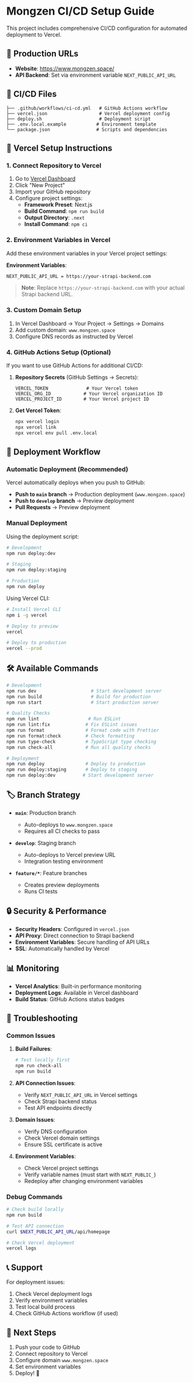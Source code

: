 # Mongzen CI/CD Setup Guide

This project includes comprehensive CI/CD configuration for automated deployment to Vercel.

## 🚀 Production URLs

- **Website**: <https://www.mongzen.space/>
- **API Backend**: Set via environment variable `NEXT_PUBLIC_API_URL`

## 📁 CI/CD Files

```
├── .github/workflows/ci-cd.yml   # GitHub Actions workflow
├── vercel.json                   # Vercel deployment config
├── deploy.sh                     # Deployment script
├── .env.local.example           # Environment template
└── package.json                 # Scripts and dependencies
```

## 🔧 Vercel Setup Instructions

### 1. Connect Repository to Vercel

1. Go to [Vercel Dashboard](https://vercel.com/dashboard)
2. Click "New Project"
3. Import your GitHub repository
4. Configure project settings:
   - **Framework Preset**: Next.js
   - **Build Command**: `npm run build`
   - **Output Directory**: `.next`
   - **Install Command**: `npm ci`

### 2. Environment Variables in Vercel

Add these environment variables in your Vercel project settings:

**Environment Variables**:

```bash
NEXT_PUBLIC_API_URL = https://your-strapi-backend.com
```

> **Note**: Replace `https://your-strapi-backend.com` with your actual Strapi backend URL.

### 3. Custom Domain Setup

1. In Vercel Dashboard → Your Project → Settings → Domains
2. Add custom domain: `www.mongzen.space`
3. Configure DNS records as instructed by Vercel

### 4. GitHub Actions Setup (Optional)

If you want to use GitHub Actions for additional CI/CD:

1. **Repository Secrets** (GitHub Settings → Secrets):

   ```
   VERCEL_TOKEN              # Your Vercel token
   VERCEL_ORG_ID            # Your Vercel organization ID
   VERCEL_PROJECT_ID        # Your Vercel project ID
   ```

2. **Get Vercel Token**:

   ```bash
   npx vercel login
   npx vercel link
   npx vercel env pull .env.local
   ```

## 🔄 Deployment Workflow

### Automatic Deployment (Recommended)

Vercel automatically deploys when you push to GitHub:

- **Push to `main` branch** → Production deployment (`www.mongzen.space`)
- **Push to `develop` branch** → Preview deployment
- **Pull Requests** → Preview deployment

### Manual Deployment

Using the deployment script:

```bash
# Development
npm run deploy:dev

# Staging
npm run deploy:staging

# Production
npm run deploy
```

Using Vercel CLI:

```bash
# Install Vercel CLI
npm i -g vercel

# Deploy to preview
vercel

# Deploy to production
vercel --prod
```

## 🛠 Available Commands

```bash
# Development
npm run dev                    # Start development server
npm run build                  # Build for production
npm run start                  # Start production server

# Quality Checks
npm run lint                  # Run ESLint
npm run lint:fix             # Fix ESLint issues
npm run format               # Format code with Prettier
npm run format:check         # Check formatting
npm run type-check           # TypeScript type checking
npm run check-all            # Run all quality checks

# Deployment
npm run deploy               # Deploy to production
npm run deploy:staging       # Deploy to staging
npm run deploy:dev          # Start development server
```

## 🏷 Branch Strategy

- **`main`**: Production branch
  - Auto-deploys to `www.mongzen.space`
  - Requires all CI checks to pass

- **`develop`**: Staging branch
  - Auto-deploys to Vercel preview URL
  - Integration testing environment

- **`feature/*`**: Feature branches
  - Creates preview deployments
  - Runs CI tests

## 🔒 Security & Performance

- **Security Headers**: Configured in `vercel.json`
- **API Proxy**: Direct connection to Strapi backend
- **Environment Variables**: Secure handling of API URLs
- **SSL**: Automatically handled by Vercel

## 📊 Monitoring

- **Vercel Analytics**: Built-in performance monitoring
- **Deployment Logs**: Available in Vercel dashboard
- **Build Status**: GitHub Actions status badges

## 🚨 Troubleshooting

### Common Issues

1. **Build Failures**:

   ```bash
   # Test locally first
   npm run check-all
   npm run build
   ```

2. **API Connection Issues**:
   - Verify `NEXT_PUBLIC_API_URL` in Vercel settings
   - Check Strapi backend status
   - Test API endpoints directly

3. **Domain Issues**:
   - Verify DNS configuration
   - Check Vercel domain settings
   - Ensure SSL certificate is active

4. **Environment Variables**:
   - Check Vercel project settings
   - Verify variable names (must start with `NEXT_PUBLIC_`)
   - Redeploy after changing environment variables

### Debug Commands

```bash
# Check build locally
npm run build

# Test API connection
curl $NEXT_PUBLIC_API_URL/api/homepage

# Check Vercel deployment
vercel logs
```

## 📞 Support

For deployment issues:

1. Check Vercel deployment logs
2. Verify environment variables
3. Test local build process
4. Check GitHub Actions workflow (if used)

## 🎯 Next Steps

1. Push your code to GitHub
2. Connect repository to Vercel
3. Configure domain `www.mongzen.space`
4. Set environment variables
5. Deploy! 🚀
